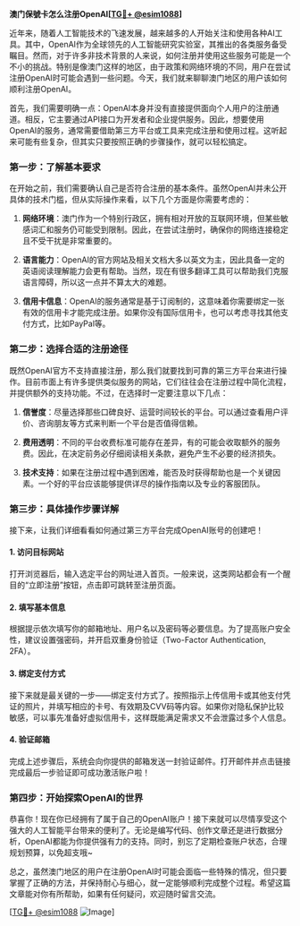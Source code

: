 **澳门保號卡怎么注册OpenAI[[TG💪+ @esim1088](https://t.me/s/esim1088)]**

近年来，随着人工智能技术的飞速发展，越来越多的人开始关注和使用各种AI工具。其中，OpenAI作为全球领先的人工智能研究实验室，其推出的各类服务备受瞩目。然而，对于许多非技术背景的人来说，如何注册并使用这些服务可能是一个不小的挑战。特别是像澳门这样的地区，由于政策和网络环境的不同，用户在尝试注册OpenAI时可能会遇到一些问题。今天，我们就来聊聊澳门地区的用户该如何顺利注册OpenAI。

首先，我们需要明确一点：OpenAI本身并没有直接提供面向个人用户的注册通道。相反，它主要通过API接口为开发者和企业提供服务。因此，想要使用OpenAI的服务，通常需要借助第三方平台或工具来完成注册和使用过程。这听起来可能有些复杂，但其实只要按照正确的步骤操作，就可以轻松搞定。

### 第一步：了解基本要求

在开始之前，我们需要确认自己是否符合注册的基本条件。虽然OpenAI并未公开具体的技术门槛，但从实际操作来看，以下几个方面是你需要考虑的：

1. **网络环境**：澳门作为一个特别行政区，拥有相对开放的互联网环境，但某些敏感词汇和服务仍可能受到限制。因此，在尝试注册时，确保你的网络连接稳定且不受干扰是非常重要的。
   
2. **语言能力**：OpenAI的官方网站及相关文档大多以英文为主，因此具备一定的英语阅读理解能力会更有帮助。当然，现在有很多翻译工具可以帮助我们克服语言障碍，所以这一点并不算太大的难题。

3. **信用卡信息**：OpenAI的服务通常是基于订阅制的，这意味着你需要绑定一张有效的信用卡才能完成注册。如果你没有国际信用卡，也可以考虑寻找其他支付方式，比如PayPal等。

### 第二步：选择合适的注册途径

既然OpenAI官方不支持直接注册，那么我们就要找到可靠的第三方平台来进行操作。目前市面上有许多提供类似服务的网站，它们往往会在注册过程中简化流程，并提供额外的支持功能。不过，在选择时一定要注意以下几点：

1. **信誉度**：尽量选择那些口碑良好、运营时间较长的平台。可以通过查看用户评价、咨询朋友等方式来判断一个平台是否值得信赖。
   
2. **费用透明**：不同的平台收费标准可能存在差异，有的可能会收取额外的服务费。因此，在决定前务必仔细阅读相关条款，避免产生不必要的经济损失。

3. **技术支持**：如果在注册过程中遇到困难，能否及时获得帮助也是一个关键因素。一个好的平台应该能够提供详尽的操作指南以及专业的客服团队。

### 第三步：具体操作步骤详解

接下来，让我们详细看看如何通过第三方平台完成OpenAI账号的创建吧！

#### 1. 访问目标网站

打开浏览器后，输入选定平台的网址进入首页。一般来说，这类网站都会有一个醒目的“立即注册”按钮，点击即可跳转至注册页面。

#### 2. 填写基本信息

根据提示依次填写你的邮箱地址、用户名以及密码等必要信息。为了提高账户安全性，建议设置强密码，并开启双重身份验证（Two-Factor Authentication, 2FA）。

#### 3. 绑定支付方式

接下来就是最关键的一步——绑定支付方式了。按照指示上传信用卡或其他支付凭证的照片，并填写相应的卡号、有效期及CVV码等内容。如果你对隐私保护比较敏感，可以事先准备好虚拟信用卡，这样既能满足需求又不会泄露过多个人信息。

#### 4. 验证邮箱

完成上述步骤后，系统会向你提供的邮箱发送一封验证邮件。打开邮件并点击链接完成最后一步验证即可成功激活账户啦！

### 第四步：开始探索OpenAI的世界

恭喜你！现在你已经拥有了属于自己的OpenAI账户！接下来就可以尽情享受这个强大的人工智能平台带来的便利了。无论是编写代码、创作文章还是进行数据分析，OpenAI都能为你提供强有力的支持。同时，别忘了定期检查账户状态，合理规划预算，以免超支哦~

总之，虽然澳门地区的用户在注册OpenAI时可能会面临一些特殊的情况，但只要掌握了正确的方法，并保持耐心与细心，就一定能够顺利完成整个过程。希望这篇文章能对你有所帮助，如果有任何疑问，欢迎随时留言交流。

[[TG💪+ @esim1088](https://t.me/s/esim1088) ![Image](https://i.postimg.cc/4NQfJmqS/Snipaste-2025-05-13-00-14-12.png)]